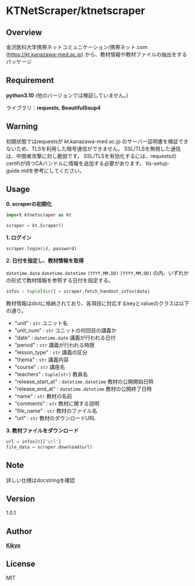 # KTNetScraper/ktnetscraper
## Overview
金沢医科大学携帯ネットコミュニケーション/携帯ネット.com (https://kt.kanazawa-med.ac.jp) から、教材情報や教材ファイルの抽出をするパッケージ

## Requirement

**python3.10** (他のバージョンでは検証していません。)

ライブラリ：**requests**, **BeautifulSoup4**

## **Warning**
初期状態ではrequestsが kt.kanazawa-med.ac.jp のサーバー証明書を検証できないため、TLSを利用した暗号通信ができません。
SSL/TLSを無視した通信は、中間者攻撃に対し脆弱です。
SSL/TLSを有効化するには、requestsのcertifiが持つCAバンドルに情報を追加する必要があります。
tls-setup-guide.mdを参考にしてください。

## Usage
**0. scraperの初期化**

```python
import ktnetscraper as kt

scraper = kt.Scraper()
```

**1. ログイン**

```python
scraper.login(id, password)
```

**2. 日付を指定し、教材情報を取得**

`datetime.date` `datetime.datetime` `(YYYY,MM,DD)` `[YYYY,MM,DD]` の内、いずれかの形式で教材情報を参照する日付を指定する。

```python
infos : tuple[dict] = scraper.fetch_handout_infos(date)
```

教材情報はdictに格納されており、各項目に対応するkeyとvalueのクラスは以下の通り。

* "unit" : `str` ユニット名 
* "unit_num" : `str` ユニットの何回目の講義か
* "date" : `datetime.date` 講義が行われる日付
* "period" : `str` 講義が行われる時限 
* "lesson_type" : `str` 講義の区分
* "thema" : `str` 講義内容
* "course" : `str` 講座名
* "teachers" : `tuple[str]` 教員名
* "release_start_at" : `datetime.datetime` 教材の公開開始日時
* "release_end_at" : `datetime.datetime` 教材の公開終了日時
* "name" : `str` 教材の名前
* "comments" : `str` 教材に関する説明
* "file_name" : `str` 教材のファイル名
* "url" : `str` 教材のダウンロードURL

**3. 教材ファイルをダウンロード**

```python
url = infos[0]['url']
file_data = scraper.download(url)
```

## Note

詳しい仕様はdocstringを確認

## Version

1.0.1

## Author

[**Kikyo**](https://twitter.com/kikyo0870555)

## License

MIT